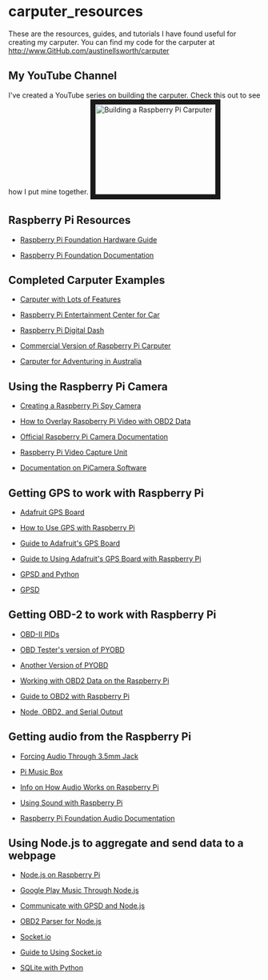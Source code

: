 # carputer_resources
These are the resources, guides, and tutorials I have found useful for creating my carputer. You can find my code for the carputer at http://www.GitHub.com/austinellsworth/carputer

## My YouTube Channel
I've created a YouTube series on building the carputer. Check this out to see how I put mine together.
<a href="http://www.youtube.com/watch?feature=player_embedded&v=0kpCKH1egPs
" target="_blank"><img src="http://img.youtube.com/vi/0kpCKH1egPs/0.jpg" 
alt="Building a Raspberry Pi Carputer" width="240" height="180" border="10" /></a>

## Raspberry Pi Resources

* [Raspberry Pi Foundation Hardware Guide](https://www.raspberrypi.org/learning/hardware-guide/)

* [Raspberry Pi Foundation Documentation](https://www.raspberrypi.org/documentation/)


## Completed Carputer Examples

* [Carputer with Lots of Features](http://engineering-diy.blogspot.ro/2015/01/raspberrypi-carpc-tutorial.html)

* [Raspberry Pi Entertainment Center for Car](http://www.instructables.com/id/Raspberry-Pi-Touch-Screen-Car-Computer/)

* [Raspberry Pi Digital Dash](https://www.youtube.com/watch?v=5C9ypE6JUuY)

* [Commercial Version of Raspberry Pi Carputer](https://www.autopi.io/blog/build-a-raspberry-pi-touch-screen-car-computer/)

* [Carputer for Adventuring in Australia](https://www.development-cycle.com/2016/02/07/building-a-raspberry-pi-car-computer/)


## Using the Raspberry Pi Camera

* [Creating a Raspberry Pi Spy Camera](https://www.raspberrypi-spy.co.uk/2014/11/how-to-create-a-raspberry-pi-video-capture-unit-part-1/)

* [How to Overlay Raspberry Pi Video with OBD2 Data](http://www.stuffaboutcode.com/2013/07/raspberry-pi-car-cam-overlaid-with-obd.html)

* [Official Raspberry Pi Camera Documentation](https://www.raspberrypi.org/documentation/raspbian/applications/camera.md)

* [Raspberry Pi Video Capture Unit](https://bitbucket.org/MattHawkinsUK/rpispy-video-capture-unit)

* [Documentation on PiCamera Software](http://picamera.readthedocs.io/en/release-1.13/)


## Getting GPS to work with Raspberry Pi

* [Adafruit GPS Board](https://www.adafruit.com/product/746)

* [How to Use GPS with Raspberry Pi](https://area-51.blog/2012/06/18/getting-gps-to-work-on-a-raspberry-pi/)

* [Guide to Adafruit's GPS Board](https://learn.adafruit.com/adafruit-ultimate-gps)

* [Guide to Using Adafruit's GPS Board with Raspberry Pi](https://learn.adafruit.com/adafruit-ultimate-gps-on-the-raspberry-pi/introduction)

* [GPSD and Python](http://www.danmandle.com/blog/getting-gpsd-to-work-with-python/)

* [GPSD](http://catb.org/gpsd/)


## Getting OBD-2 to work with Raspberry Pi

* [OBD-II PIDs](https://en.wikipedia.org/wiki/OBD-II_PIDs)

* [OBD Tester's version of PYOBD](http://www.obdtester.com/pyobd)

* [Another Version of PYOBD](https://github.com/roflson/pyobd)

* [Working with OBD2 Data on the Raspberry Pi](http://www.stuffaboutcode.com/2013/07/raspberry-pi-reading-car-obd-ii-data.html)

* [Guide to OBD2 with Raspberry Pi](https://fabcirablog.weebly.com/blog/reading-a-cars-obdii-port-with-a-raspberry-pi)

* [Node, OBD2, and Serial Output](https://github.com/EricSmekens/node-serial-obd)


## Getting audio from the Raspberry Pi

* [Forcing Audio Through 3.5mm Jack](https://www.raspberrypi.org/forums/viewtopic.php?f=91&t=40872)

* [Pi Music Box](http://www.pimusicbox.com/)

* [Info on How Audio Works on Raspberry Pi](https://jeffskinnerbox.wordpress.com/2012/11/15/getting-audio-out-working-on-the-raspberry-pi/)

* [Using Sound with Raspberry Pi](http://blog.scphillips.com/posts/2013/01/sound-configuration-on-raspberry-pi-with-alsa/)

* [Raspberry Pi Foundation Audio Documentation](https://www.raspberrypi.org/documentation/usage/audio/)


## Using Node.js to aggregate and send data to a webpage

* [Node.js on Raspberry Pi](http://weworkweplay.com/play/raspberry-pi-nodejs/)

* [Google Play Music Through Node.js](https://www.npmjs.com/package/playmusic)

* [Communicate with GPSD and Node.js](https://www.npmjs.com/package/node-gpsd)

* [OBD2 Parser for Node.js](https://www.npmjs.com/package/obd-parser)

* [Socket.io](https://socket.io/)

* [Guide to Using Socket.io](http://nodesource.com/blog/understanding-socketio/)

* [SQLite with Python](http://zetcode.com/db/sqlitepythontutorial/)
